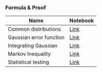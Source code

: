 ### Formula & Proof
| Name                      | Notebook |
|---------------------------|----------|
| Common distributions      | [Link](cheatsheet/distribution.pdf)
| Gaussian error function   | [Link](cheatsheet/gaussian_erf.pdf)
| Integrating Gaussian      | [Link](cheatsheet/integrate_Gaussian.pdf)
| Markov Inequality         | [Link](cheatsheet/markov_inequality.pdf)
| Statistical testing       | [Link](cheatsheet/statistical_test.pdf)
